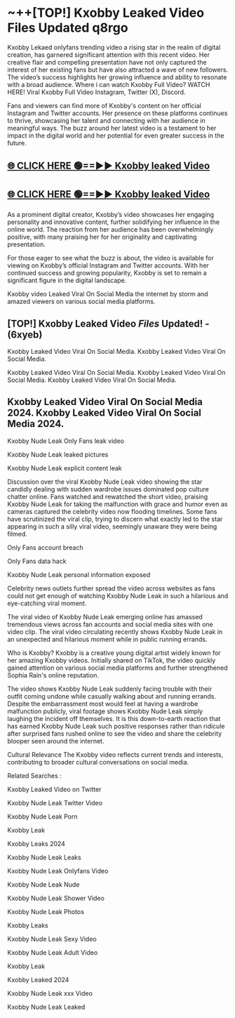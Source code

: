 # ~++[TOP!] Kxobby Leaked Video Files Updated q8rgo

 Kxobby Lekaed onlyfans trending video a rising star in the realm of digital creation, has garnered significant attention with this recent video. Her creative flair and compelling presentation have not only captured the interest of her existing fans but have also attracted a wave of new followers. The video’s success highlights her growing influence and ability to resonate with a broad audience.
Where i can watch  Kxobby Full Video? WATCH HERE! Viral  Kxobby Full Video Instagram, Twitter (X), Discord.


Fans and viewers can find more of  Kxobby's content on her official Instagram and Twitter accounts. Her presence on these platforms continues to thrive, showcasing her talent and connecting with her audience in meaningful ways. The buzz around her latest video is a testament to her impact in the digital world and her potential for even greater success in the future.


## [🌐 CLICK HERE 🟢==►►  Kxobby leaked Video ](https://onlyclips.site?title=Kxobby&ref=git)

## [🌐 CLICK HERE 🟢==►►  Kxobby leaked Video ](https://onlyclips.site?title=Kxobby&ref=git)


As a prominent digital creator,  Kxobby’s video showcases her engaging personality and innovative content, further solidifying her influence in the online world. The reaction from her audience has been overwhelmingly positive, with many praising her for her originality and captivating presentation.

For those eager to see what the buzz is about, the video is available for viewing on  Kxobby’s official Instagram and Twitter accounts. With her continued success and growing popularity,  Kxobby is set to remain a significant figure in the digital landscape.


  Kxobby video Leaked Viral On Social Media the internet by storm and amazed viewers on various social media platforms.


## [TOP!]  Kxobby Leaked Video *Files* Updated! - (6xyeb) 

 Kxobby Leaked Video Viral On Social Media. Kxobby Leaked Video Viral On Social Media.

 Kxobby Leaked Video Viral On Social Media. Kxobby Leaked Video Viral On Social Media. Kxobby Leaked Video Viral On Social Media.


##  Kxobby Leaked Video Viral On Social Media 2024. Kxobby Leaked Video Viral On Social Media 2024.
 Kxobby Nude Leak Only Fans leak video

 Kxobby Nude Leak leaked pictures

 Kxobby Nude Leak explicit content leak

Discussion over the viral  Kxobby Nude Leak video showing the star candidly dealing with sudden wardrobe issues dominated pop culture chatter online. Fans watched and rewatched the short video, praising  Kxobby Nude Leak for taking the malfunction with grace and humor even as cameras captured the celebrity video now flooding timelines. Some fans have scrutinized the viral clip, trying to discern what exactly led to the star appearing in such a silly viral video, seemingly unaware they were being filmed.


Only Fans account breach

Only Fans data hack

 Kxobby Nude Leak personal information exposed

Celebrity news outlets further spread the video across websites as fans could not get enough of watching  Kxobby Nude Leak in such a hilarious and eye-catching viral moment.


The viral video of  Kxobby Nude Leak emerging online has amassed tremendous views across fan accounts and social media sites with one video clip. The viral video circulating recently shows  Kxobby Nude Leak in an unexpected and hilarious moment while in public running errands.


Who is  Kxobby?  Kxobby is a creative young digital artist widely known for her amazing  Kxobby videos. Initially shared on TikTok, the video quickly gained attention on various social media platforms and further strengthened Sophia Rain's online reputation.

The video shows  Kxobby Nude Leak suddenly facing trouble with their outfit coming undone while casually walking about and running errands. Despite the embarrassment most would feel at having a wardrobe malfunction publicly, viral footage shows  Kxobby Nude Leak simply laughing the incident off themselves. It is this down-to-earth reaction that has earned  Kxobby Nude Leak such positive responses rather than ridicule after surprised fans rushed online to see the video and share the celebrity blooper seen around the internet.

Cultural Relevance The  Kxobby video reflects current trends and interests, contributing to broader cultural conversations on social media.

Related Searches :

 Kxobby Leaked Video on Twitter

 Kxobby Nude Leak Twitter Video

 Kxobby Nude Leak Porn

 Kxobby Leak 

 Kxobby Leaks 2024

 Kxobby Nude Leak Leaks

 Kxobby Nude Leak Onlyfans Video

 Kxobby Nude Leak Nude

 Kxobby Nude Leak Shower Video

 Kxobby Nude Leak Photos

 Kxobby Leaks

 Kxobby Nude Leak Sexy Video

 Kxobby Nude Leak Adult Video

 Kxobby Leak

 Kxobby Leaked 2024

 Kxobby Nude Leak xxx Video

 Kxobby Nude Leak Leaked